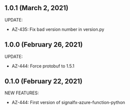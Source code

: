 ## 1.0.1 (March 2, 2021)

UPDATE:

* AZ-435: Fix bad version number in version.py

## 1.0.0 (February 26, 2021)

UPDATE:
* AZ-444: Force protobuf to 1.5.1

## 0.1.0 (February 22, 2021)

NEW FEATURES:
* AZ-444: First version of signalfx-azure-function-python

